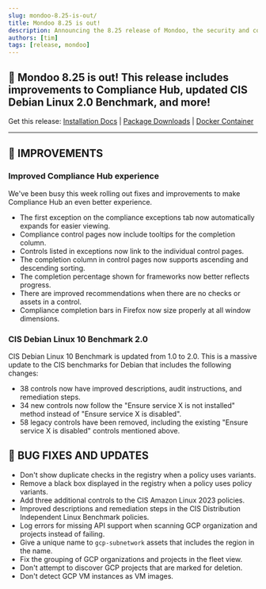 ```yaml
---
slug: mondoo-8.25-is-out/
title: Mondoo 8.25 is out!
description: Announcing the 8.25 release of Mondoo, the security and compliance platform that prioritizes risks that matter most in your infrastructure.
authors: [tim]
tags: [release, mondoo]
---
```


## 🥳 Mondoo 8.25 is out! This release includes improvements to Compliance Hub, updated CIS Debian Linux 2.0 Benchmark, and more!

Get this release: [Installation Docs](/cnspec/) | [Package Downloads](https://releases.mondoo.com/cnspec/) | [Docker Container](https://hub.docker.com/r/mondoo/cnspec)

---

## 🧹 IMPROVEMENTS

### Improved Compliance Hub experience

We've been busy this week rolling out fixes and improvements to make Compliance Hub an even better experience.

- The first exception on the compliance exceptions tab now automatically expands for easier viewing.
- Compliance control pages now include tooltips for the completion column.
- Controls listed in exceptions now link to the individual control pages.
- The completion column in control pages now supports ascending and descending sorting.
- The completion percentage shown for frameworks now better reflects progress.
- There are improved recommendations when there are no checks or assets in a control.
- Compliance completion bars in Firefox now size properly at all window dimensions.

### CIS Debian Linux 10 Benchmark 2.0

CIS Debian Linux 10 Benchmark is updated from 1.0 to 2.0. This is a massive update to the CIS benchmarks for Debian that includes the following changes:

- 38 controls now have improved descriptions, audit instructions, and remediation steps.
- 34 new controls now follow the "Ensure service X is not installed" method instead of "Ensure service X is disabled".
- 58 legacy controls have been removed, including the existing "Ensure service X is disabled" controls mentioned above.

## 🐛 BUG FIXES AND UPDATES

- Don't show duplicate checks in the registry when a policy uses variants.
- Remove a black box displayed in the registry when a policy uses policy variants.
- Add three additional controls to the CIS Amazon Linux 2023 policies.
- Improved descriptions and remediation steps in the CIS Distribution Independent Linux Benchmark policies.
- Log errors for missing API support when scanning GCP organization and projects instead of failing.
- Give a unique name to `gcp-subnetwork` assets that includes the region in the name.
- Fix the grouping of GCP organizations and projects in the fleet view.
- Don't attempt to discover GCP projects that are marked for deletion.
- Don't detect GCP VM instances as VM images.
